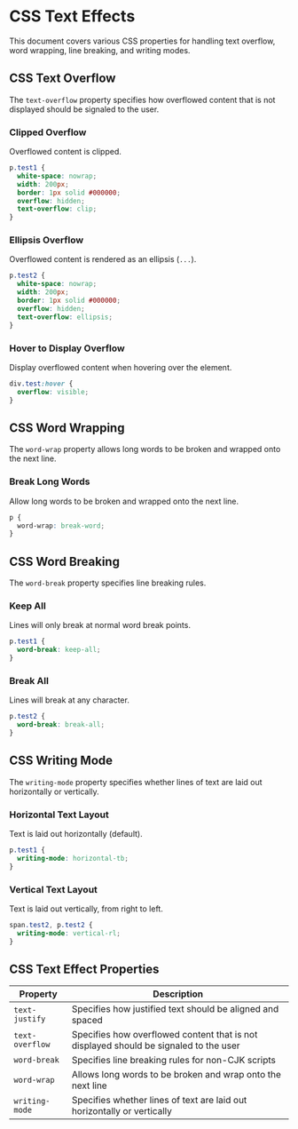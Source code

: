 # CSS Text Effects
This document covers various CSS properties for handling text overflow, word wrapping, line breaking, and writing modes.
## CSS Text Overflow
The `text-overflow` property specifies how overflowed content that is not displayed should be signaled to the user.
### Clipped Overflow
Overflowed content is clipped.
```css
p.test1 {
  white-space: nowrap;
  width: 200px;
  border: 1px solid #000000;
  overflow: hidden;
  text-overflow: clip;
}
```
### Ellipsis Overflow
Overflowed content is rendered as an ellipsis (`...`).
```css
p.test2 {
  white-space: nowrap;
  width: 200px;
  border: 1px solid #000000;
  overflow: hidden;
  text-overflow: ellipsis;
}
```
### Hover to Display Overflow
Display overflowed content when hovering over the element.
```css
div.test:hover {
  overflow: visible;
}
```
## CSS Word Wrapping
The `word-wrap` property allows long words to be broken and wrapped onto the next line.

### Break Long Words
Allow long words to be broken and wrapped onto the next line.

```css
p {
  word-wrap: break-word;
}
```

## CSS Word Breaking
The `word-break` property specifies line breaking rules.

### Keep All
Lines will only break at normal word break points.

```css
p.test1 {
  word-break: keep-all;
}
```

### Break All
Lines will break at any character.

```css
p.test2 {
  word-break: break-all;
}
```

## CSS Writing Mode
The `writing-mode` property specifies whether lines of text are laid out horizontally or vertically.

### Horizontal Text Layout
Text is laid out horizontally (default).

```css
p.test1 {
  writing-mode: horizontal-tb;
}
```

### Vertical Text Layout
Text is laid out vertically, from right to left.

```css
span.test2, p.test2 {
  writing-mode: vertical-rl;
}
```

## CSS Text Effect Properties
| Property       | Description                                                             |
|----------------|-------------------------------------------------------------------------|
| `text-justify` | Specifies how justified text should be aligned and spaced               |
| `text-overflow`| Specifies how overflowed content that is not displayed should be signaled to the user |
| `word-break`   | Specifies line breaking rules for non-CJK scripts                       |
| `word-wrap`    | Allows long words to be broken and wrap onto the next line              |
| `writing-mode` | Specifies whether lines of text are laid out horizontally or vertically |


